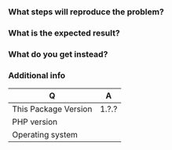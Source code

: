 ### What steps will reproduce the problem?

### What is the expected result?

### What do you get instead?

### Additional info

| Q                     | A
|-----------------------| ---
| This Package Version  | 1.?.?
| PHP version           | 
| Operating system      |
